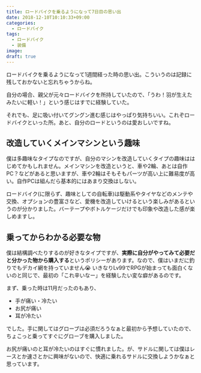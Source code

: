 ```yaml
---
title: ロードバイクを乗るようになって7日目の思い出
date: 2018-12-10T10:10:33+09:00
categories:
  - ロードバイク
tags:
  - ロードバイク
  - 装備
image: 
draft: true
---
```

ロードバイクを乗るようになって1週間経った時の思い出。こういうのは記録に残しておかないと忘れちゃうからね。

<!--more-->

自分の場合、親父が元々ロードバイクを所持していたので、「うわ！羽が生えたみたいに軽い！」という感じはすでに経験していた。

それでも、足に吸い付いてグングン進む感じはやっぱり気持ちいい。これぞロードバイクといった所。あと、自分のロードというのは愛おしいですね。

## 改造していくメインマシンという趣味

僕は多趣味なタイプなのですが、自分のマシンを改造していくタイプの趣味ははじめてかもしれません。メインマシンを改造というと、車や2輪、あとは自作PC？などがあると思いますが、車や2輪はそもそもパーツが高い上に難易度が高い。自作PCは組んだら基本的にはあまり交換はしない。

ロードバイク(に限らず、趣味としての自転車)は駆動系やタイヤなどのメンテや交換、オプションの豊富さなど、愛機を改造していけるという楽しみがあるというのが分かりました。バーテープやボトルケージだけでも印象や改造した感が楽しめますし。

## 乗ってからわかる必要な物

僕は結構調べたりするのが好きなタイプですが、**実際に自分がやってみて必要だと分かった物から購入する**というポリシーがあります。なので、僕はいまだに釣りでもデカイ網を持っていません😭 いきなりLv99でRPGが始まっても面白くないのと同じで、最初の「これ辛いなー」を経験したい変な癖があるのです。

まず、乗った時は11月だったのもあり、

- 手が痛い・冷たい
- お尻が痛い
- 耳が冷たい

でした。手に関してはグローブは必須だろうなぁと最初から予想していたので、ちょこっと乗ってすぐにグローブを購入しました。

お尻が痛いのと耳が冷たいのはすぐに慣れました。が、サドルに関しては僕はレースとか速さとかに興味がないので、快適に乗れるサドルに交換しようかなぁと思っています。

